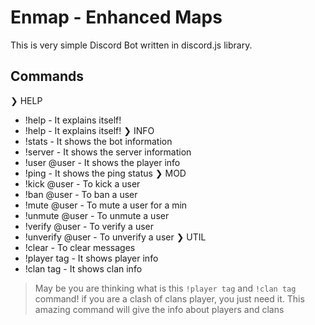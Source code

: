 # Enmap - Enhanced Maps

This is very simple Discord Bot written in discord.js library. 

## Commands

❯ HELP
- !help - It explains itself!
- !help - It explains itself!
❯ INFO
- !stats - It shows the bot information
- !server - It shows the server information
- !user @user - It shows the player info
- !ping - It shows the ping status
❯ MOD
- !kick @user - To kick a user
- !ban @user - To ban a user
- !mute @user - To mute a user for a min
- !unmute @user - To unmute a user
- !verify @user - To verify a user
- !unverify @user - To unverify a user
❯ UTIL
- !clear - To clear messages
- !player tag - It shows player info 
- !clan tag - It shows clan info

> May be you are thinking what is this `!player tag` and `!clan tag` command! if you are a clash of clans player, you just need it. This amazing command will give the info about players and clans

